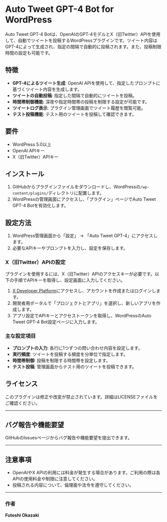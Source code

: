 # Auto Tweet GPT-4 Bot for WordPress

Auto Tweet GPT-4 Botは、OpenAIのGPT-4モデルとX（旧Twitter）APIを使用して、自動でツイートを投稿するWordPressプラグインです。ツイート内容はGPT-4によって生成され、指定の間隔で自動的に投稿されます。また、投稿制限時間の設定も可能です。

## 特徴
- **GPT-4によるツイート生成**: OpenAI APIを使用して、指定したプロンプトに基づくツイート内容を生成します。
- **ツイートの自動投稿**: 指定した間隔で自動的にツイートを投稿。
- **時間帯制御機能**: 深夜や指定時間帯の投稿を制限する設定が可能です。
- **ツイートログ表示**: プラグイン管理画面でツイート履歴を閲覧可能。
- **テスト投稿機能**: テスト用のツイートを投稿して確認できます。

## 要件
- WordPress 5.0以上
- OpenAI APIキー
- X（旧Twitter）APIキー

## インストール
1. GitHubからプラグインファイルをダウンロードし、WordPressの`/wp-content/plugins/`ディレクトリに配置します。
2. WordPressの管理画面にアクセスし、「プラグイン」ページでAuto Tweet GPT-4 Botを有効化します。

## 設定方法
1. WordPress管理画面から「設定」 -> 「Auto Tweet GPT-4」にアクセスします。
2. 必要なAPIキーやプロンプトを入力し、設定を保存します。

### X（旧Twitter）APIの設定
プラグインを使用するには、X（旧Twitter）APIのアクセスキーが必要です。以下の手順でAPIキーを取得し、設定画面に入力してください。

1. [X Developer Platform](https://developer.twitter.com/)にアクセスし、アカウントを作成またはログインします。
2. 開発者用ポータルで「プロジェクトとアプリ」を選択し、新しいアプリを作成します。
3. アプリ設定でAPIキーとアクセストークンを取得し、WordPressのAuto Tweet GPT-4 Bot設定ページに入力します。

### 主な設定項目
- **プロンプトの入力**: 各行に1つずつの問い合わせ内容を設定します。
- **実行頻度**: ツイートを投稿する頻度を分単位で指定します。
- **時間帯制御**: 投稿を制限する時間帯を設定します。
- **テスト投稿**: 管理画面からテスト用のツイートを投稿できます。

## ライセンス
このプラグインは修正や改変が禁止されています。詳細はLICENSEファイルをご確認ください。

---

## バグ報告や機能要望
GitHubのIssuesページからバグ報告や機能要望を提出できます。

---

## 注意事項
- OpenAIやX APIの利用には料金が発生する場合があります。ご利用の際は各APIの使用料金や制限に注意してください。
- 投稿される内容について、倫理面や法令を遵守してください。

---

### 作者
**Futoshi Okazaki**
